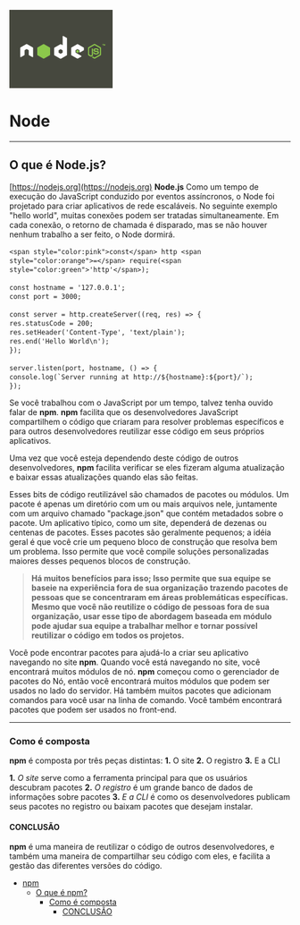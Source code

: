 ![picture alt](../img/logos/node.png "Title is optional")
# Node
- - - -
## O que é Node.js?
[https://nodejs.org](https://nodejs.org)
**Node.js** Como um tempo de execução do JavaScript conduzido por eventos assíncronos, o Node foi projetado para criar aplicativos de rede escaláveis. No seguinte exemplo "hello world", muitas conexões podem ser tratadas simultaneamente. Em cada conexão, o retorno de chamada é disparado, mas se não houver nenhum trabalho a ser feito, o Node dormirá.

    <span style="color:pink">const</span> http <span style="color:orange">=</span> require(<span style="color:green">'http'</span>);

    const hostname = '127.0.0.1';
    const port = 3000;

    const server = http.createServer((req, res) => {
    res.statusCode = 200;
    res.setHeader('Content-Type', 'text/plain');
    res.end('Hello World\n');
    });

    server.listen(port, hostname, () => {
    console.log(`Server running at http://${hostname}:${port}/`);
    });

Se você trabalhou com o JavaScript por um tempo, talvez tenha ouvido falar de **npm**.
**npm** facilita que os desenvolvedores JavaScript compartilhem o código que criaram para resolver problemas específicos e para outros desenvolvedores reutilizar esse código em seus próprios aplicativos.

Uma vez que você esteja dependendo deste código de outros desenvolvedores, **npm** facilita verificar se eles fizeram alguma atualização e baixar essas atualizações quando elas são feitas.

Esses bits de código reutilizável são chamados de pacotes ou módulos. Um pacote é apenas um diretório com um ou mais arquivos nele, juntamente com um arquivo chamado "package.json" que contém metadados sobre o pacote. Um aplicativo típico, como um site, dependerá de dezenas ou centenas de pacotes. Esses pacotes são geralmente pequenos; a idéia geral é que você crie um pequeno bloco de construção que resolva bem um problema. Isso permite que você compile soluções personalizadas maiores desses pequenos blocos de construção.

>**Há muitos benefícios para isso; Isso permite que sua equipe se baseie na experiência fora de sua organização trazendo pacotes de pessoas que se concentraram em áreas problemáticas específicas. Mesmo que você não reutilize o código de pessoas fora de sua organização, usar esse tipo de abordagem baseada em módulo pode ajudar sua equipe a trabalhar melhor e tornar possível reutilizar o código em todos os projetos.**

Você pode encontrar pacotes para ajudá-lo a criar seu aplicativo navegando no site **npm**. Quando você está navegando no site, você encontrará muitos módulos de nó.
**npm** começou como o gerenciador de pacotes do Nó, então você encontrará muitos módulos que podem ser usados ​​no lado do servidor. Há também muitos pacotes que adicionam comandos para você usar na linha de comando.
Você também encontrará pacotes que podem ser usados ​​no front-end.
- - - -
### Como é composta
**npm** é composta por três peças distintas:
    **1.** O site
    **2.** O registro 
    **3.** E a CLI

**1.** _O site_
    serve como a ferramenta principal para que os usuários descubram pacotes
**2.** _O registro_
    é um grande banco de dados de informações sobre pacotes
**3.** _E a CLI_ 
    é como os desenvolvedores publicam seus pacotes no registro ou baixam pacotes que desejam instalar.

#### CONCLUSÃO

**npm** é uma maneira de reutilizar o código de outros desenvolvedores, e também uma maneira de compartilhar seu código com eles, e facilita a gestão das diferentes versões do código.

- [npm](#npm)
    - [O que é npm?](#o-que-%C3%A9-npm)
        - [Como é composta](#como-%C3%A9-composta)
            - [CONCLUSÃO](#conclus%C3%A3o)